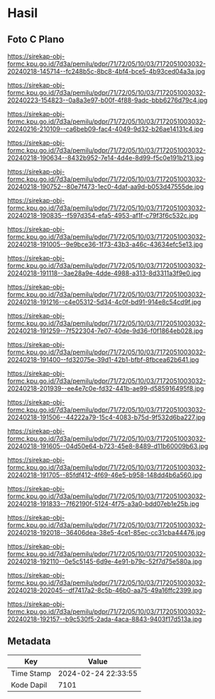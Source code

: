 # Hasil

## Foto C Plano

https://sirekap-obj-formc.kpu.go.id/7d3a/pemilu/pdpr/71/72/05/10/03/7172051003032-20240218-145714--fc248b5c-8bc8-4bf4-bce5-4b93ced04a3a.jpg

https://sirekap-obj-formc.kpu.go.id/7d3a/pemilu/pdpr/71/72/05/10/03/7172051003032-20240223-154823--0a8a3e97-b00f-4f88-9adc-bbb6276d79c4.jpg

https://sirekap-obj-formc.kpu.go.id/7d3a/pemilu/pdpr/71/72/05/10/03/7172051003032-20240216-210109--ca6beb09-fac4-4049-9d32-b26ae14131c4.jpg

https://sirekap-obj-formc.kpu.go.id/7d3a/pemilu/pdpr/71/72/05/10/03/7172051003032-20240218-190634--8432b952-7e14-4d4e-8d99-f5c0e191b213.jpg

https://sirekap-obj-formc.kpu.go.id/7d3a/pemilu/pdpr/71/72/05/10/03/7172051003032-20240218-190752--80e7f473-1ec0-4daf-aa9d-b053d47555de.jpg

https://sirekap-obj-formc.kpu.go.id/7d3a/pemilu/pdpr/71/72/05/10/03/7172051003032-20240218-190835--f597d354-efa5-4953-af1f-c79f3f6c532c.jpg

https://sirekap-obj-formc.kpu.go.id/7d3a/pemilu/pdpr/71/72/05/10/03/7172051003032-20240218-191005--9e9bce36-1f73-43b3-a46c-43634efc5e13.jpg

https://sirekap-obj-formc.kpu.go.id/7d3a/pemilu/pdpr/71/72/05/10/03/7172051003032-20240218-191118--3ae28a9e-4dde-4988-a313-8d3311a3f9e0.jpg

https://sirekap-obj-formc.kpu.go.id/7d3a/pemilu/pdpr/71/72/05/10/03/7172051003032-20240218-191216--c4e05312-5d34-4c0f-bd91-914e8c54cd9f.jpg

https://sirekap-obj-formc.kpu.go.id/7d3a/pemilu/pdpr/71/72/05/10/03/7172051003032-20240218-191259--7f522304-7e07-40de-9d36-f0f1864eb028.jpg

https://sirekap-obj-formc.kpu.go.id/7d3a/pemilu/pdpr/71/72/05/10/03/7172051003032-20240218-191400--fd32075e-39d1-42b1-bfbf-8fbcea62b641.jpg

https://sirekap-obj-formc.kpu.go.id/7d3a/pemilu/pdpr/71/72/05/10/03/7172051003032-20240218-201939--ee4e7c0e-fd32-441b-ae99-d585916495f8.jpg

https://sirekap-obj-formc.kpu.go.id/7d3a/pemilu/pdpr/71/72/05/10/03/7172051003032-20240218-191506--44222a79-15c4-4083-b75d-9f532d6ba227.jpg

https://sirekap-obj-formc.kpu.go.id/7d3a/pemilu/pdpr/71/72/05/10/03/7172051003032-20240218-191605--04d50e64-b723-45e8-8489-d11b60009b63.jpg

https://sirekap-obj-formc.kpu.go.id/7d3a/pemilu/pdpr/71/72/05/10/03/7172051003032-20240218-191705--85fdf412-4f69-46e5-b958-148dd4b6a560.jpg

https://sirekap-obj-formc.kpu.go.id/7d3a/pemilu/pdpr/71/72/05/10/03/7172051003032-20240218-191833--7f62190f-5124-4f75-a3a0-bdd07eb1e25b.jpg

https://sirekap-obj-formc.kpu.go.id/7d3a/pemilu/pdpr/71/72/05/10/03/7172051003032-20240218-192018--36406dea-38e5-4ce1-85ec-cc31cba44476.jpg

https://sirekap-obj-formc.kpu.go.id/7d3a/pemilu/pdpr/71/72/05/10/03/7172051003032-20240218-192110--0e5c5145-6d9e-4e91-b79c-52f7d75e580a.jpg

https://sirekap-obj-formc.kpu.go.id/7d3a/pemilu/pdpr/71/72/05/10/03/7172051003032-20240218-202045--df7417a2-8c5b-46b0-aa75-49a16ffc2399.jpg

https://sirekap-obj-formc.kpu.go.id/7d3a/pemilu/pdpr/71/72/05/10/03/7172051003032-20240218-192157--b9c530f5-2ada-4aca-8843-9403f17d513a.jpg


## Metadata

| Key        | Value               |
| ---------- | ------------------- |
| Time Stamp | 2024-02-24 22:33:55 |
| Kode Dapil | 7101                |



